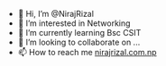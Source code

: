 - 👋 Hi, I’m @NirajRizal
- 👀 I’m interested in Networking
- 🌱 I’m currently learning Bsc CSIT
- 💞️ I’m looking to collaborate on ...
- 📫 How to reach me [nirajrizal.com.np](nirajrizal.com.np)

<!---
NirajRizal/NirajRizal is a ✨ special ✨ repository because its `README.md` (this file) appears on your GitHub profile.
You can click the Preview link to take a look at your changes.
--->
